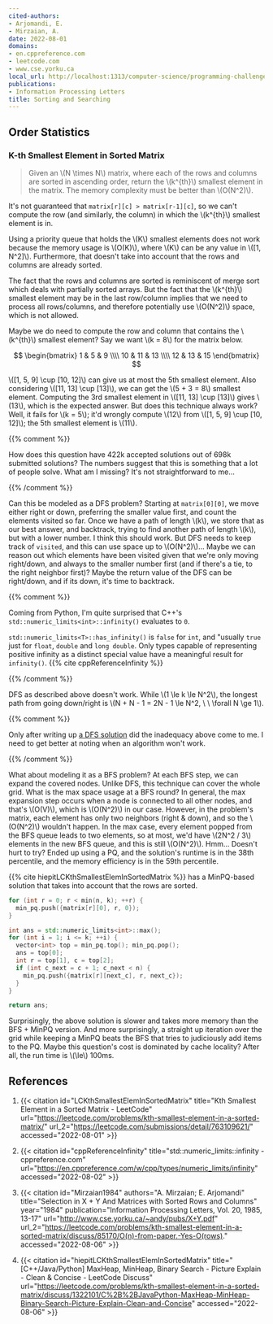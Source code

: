 ```yaml
---
cited-authors:
- Arjomandi, E.
- Mirzaian, A.
date: 2022-08-01
domains:
- en.cppreference.com
- leetcode.com
- www.cse.yorku.ca
local_url: http://localhost:1313/computer-science/programming-challenges/leet-code-and-others/sorting-and-searching/
publications:
- Information Processing Letters
title: Sorting and Searching
---
```


## Order Statistics

### K-th Smallest Element in Sorted Matrix

> Given an \\(N \times N\\) matrix, where each of the rows and columns
> are sorted in ascending order, return the \\(k^{th}\\) smallest
> element in the matrix. The memory complexity must be better than
> \\(O(N^2)\\).

It's not guaranteed that `matrix[r][c] > matrix[r-1][c]`, so we can't
compute the row (and similarly, the column) in which the \\(k^{th}\\)
smallest element is in.

Using a priority queue that holds the \\(K\\) smallest elements does not
work because the memory usage is \\(O(K)\\), where \\(K\\) can be any
value in \\([1, N^2]\\). Furthermore, that doesn't take into account
that the rows and columns are already sorted.

The fact that the rows and columns are sorted is reminiscent of merge
sort which deals with partially sorted arrays. But the fact that the
\\(k^{th}\\) smallest element may be in the last row/column implies that
we need to process all rows/columns, and therefore potentially use
\\(O(N^2)\\) space, which is not allowed.

Maybe we do need to compute the row and column that contains the
\\(k^{th}\\) smallest element? Say we want \\(k = 8\\) for the matrix
below.

$$
\begin{bmatrix}
1 & 5 & 9 \\\\
10 & 11 & 13 \\\\
12 & 13 & 15
\end{bmatrix}
$$

\\([1, 5, 9] \\cup [10, 12]\\) can give us at most the 5th smallest
element. Also considering \\([11, 13] \cup [13]\\), we can get the \\(5
\+ 3 = 8\\) smallest element. Computing the 3rd smallest element in
\\([11, 13] \cup [13]\\) gives \\(13\\), which is the expected answer.
But does this technique always work? Well, it fails for \\(k = 5\\);
it'd wrongly compute \\(12\\) from \\([1, 5, 9] \\cup [10, 12]\\); the
5th smallest element is \\(11\\).

{{% comment %}}

How does this question have 422k accepted solutions out of 698k
submitted solutions? The numbers suggest that this is something that a
lot of people solve. What am I missing? It's not straightforward to
me...

{{% /comment %}}

Can this be modeled as a DFS problem? Starting at `matrix[0][0]`, we
move either right or down, preferring the smaller value first, and count
the elements visited so far. Once we have a path of length \\(k\\), we
store that as our best answer, and backtrack, trying to find another
path of length \\(k\\), but with a lower number. I think this should
work. But DFS needs to keep track of `visited`, and this can use space
up to \\(O(N^2)\\)... Maybe we can reason out which elements have been
visited given that we're only moving right/down, and always to the
smaller number first (and if there's a tie, to the right neighbor
first)? Maybe the return value of the DFS can be right/down, and if its
down, it's time to backtrack.

{{% comment %}}

Coming from Python, I'm quite surprised that C++'s
`std::numeric_limits<int>::infinity()` evaluates to `0`.

`std::numeric_limits<T>::has_infinity()` is `false` for `int`, and
"usually `true` just for `float`, `double` and `long double`. Only types
capable of representing positive infinity as a distinct special value
have a meaningful result for `infinity()`. {{% cite cppReferenceInfinity
%}}

{{% /comment %}}

DFS as described above doesn't work. While \\(1 \le k \le N^2\\), the
longest path from going down/right is \\(N + N - 1 = 2N - 1 \le N^2,
\ \ \forall N \ge 1\\).

{{% comment %}}

Only after writing up [a DFS
solution](https://leetcode.com/submissions/detail/763075069/) did the
inadequacy above come to me. I need to get better at noting when an
algorithm won't work.

{{% /comment %}}

What about modeling it as a BFS problem? At each BFS step, we can expand
the covered nodes. Unlike DFS, this technique can cover the whole grid.
What is the max space usage at a BFS round? In general, the max
expansion step occurs when a node is connected to all other nodes, and
that's \\(O(V)\\), which is \\(O(N^2)\\) in our case. However, in the
problem's matrix, each element has only two neighbors (right & down),
and so the \\(O(N^2)\\) wouldn't happen. In the max case, every element
popped from the BFS queue leads to two elements, so at most, we'd have
\\(2N^2 / 3\\) elements in the new BFS queue, and this is still
\\(O(N^2)\\). Hmm... Doesn't hurt to try? Ended up using a PQ, and the
solution's runtime is in the 38th percentile, and the memory efficiency
is in the 59th percentile.

{{% cite hiepitLCKthSmallestElemInSortedMatrix %}} has a MinPQ-based
solution that takes into account that the rows are sorted.

```cpp
for (int r = 0; r < min(n, k); ++r) {
  min_pq.push({matrix[r][0], r, 0});
}

int ans = std::numeric_limits<int>::max();
for (int i = 1; i <= k; ++i) {
  vector<int> top = min_pq.top(); min_pq.pop();
  ans = top[0];
  int r = top[1], c = top[2];
  if (int c_next = c + 1; c_next < n) {
    min_pq.push({matrix[r][next_c], r, next_c});
  }
}

return ans;
```

Surprisingly, the above solution is slower and takes more memory than
the BFS + MinPQ version. And more surprisingly, a straight up iteration
over the grid while keeping a MinPQ beats the BFS that tries to
judiciously add items to the PQ. Maybe this question's cost is dominated
by cache locality? After all, the run time is \\(\le\\) 100ms.

## References

1. {{< citation
  id="LCKthSmallestElemInSortedMatrix"
  title="Kth Smallest Element in a Sorted Matrix - LeetCode"
  url="https://leetcode.com/problems/kth-smallest-element-in-a-sorted-matrix/"
  url_2="https://leetcode.com/submissions/detail/763109621/"
  accessed="2022-08-01" >}}

1. {{< citation
  id="cppReferenceInfinity"
  title="std::numeric_limits<T>::infinity - cppreference.com"
  url="https://en.cppreference.com/w/cpp/types/numeric_limits/infinity"
  accessed="2022-08-02" >}}

1. {{< citation
  id="Mirzaian1984"
  authors="A. Mirzaian; E. Arjomandi"
  title="Selection in X + Y And Matrices with Sorted Rows and Columns"
  year="1984"
  publication="Information Processing Letters, Vol. 20, 1985, 13-17"
  url="http://www.cse.yorku.ca/~andy/pubs/X+Y.pdf"
  url_2="https://leetcode.com/problems/kth-smallest-element-in-a-sorted-matrix/discuss/85170/O(n)-from-paper.-Yes-O(rows)."
  accessed="2022-08-06" >}}

1. {{< citation
  id="hiepitLCKthSmallestElemInSortedMatrix"
  title="[C++/Java/Python] MaxHeap, MinHeap, Binary Search - Picture Explain - Clean & Concise - LeetCode Discuss"
  url="https://leetcode.com/problems/kth-smallest-element-in-a-sorted-matrix/discuss/1322101/C%2B%2BJavaPython-MaxHeap-MinHeap-Binary-Search-Picture-Explain-Clean-and-Concise"
  accessed="2022-08-06" >}}
